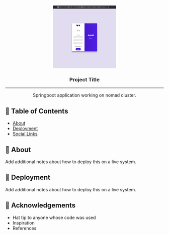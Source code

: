 <p align="center">
  <a href="" rel="noopener">
 <img width=200px height=200px src="img/1.png" alt="Project logo"></a>
</p>

<h3 align="center">Project Title</h3>

<div align="center">


</div>

---

<p align="center"> Springboot application working on nomad cluster.
    <br> 
</p>

## 📝 Table of Contents
- [About](#about)
- [Deployment](#deployment)
- [Social Links](#sociallinks)

## 🚀 About <a name = "about"></a>

Add additional notes about how to deploy this on a live system.

## 🚀 Deployment <a name = "deployment"></a>

Add additional notes about how to deploy this on a live system.

## 🎉 Acknowledgements <a name = "sociallinks"></a>

- Hat tip to anyone whose code was used
- Inspiration
- References
